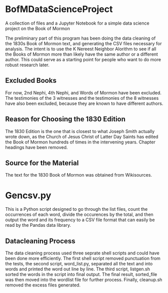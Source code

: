 # BofMDataScienceProject
A collection of files and a Jupyter Notebook for a simple data science project on the Book of Mormon

The preliminary part of this program has been doing the data cleaning of the 1830s Book of Mormon text, and generating the CSV files necessary for analysis.  The intent is to use the K Nereest Neighbor Alorithm to see if all the Books of Mormon more than likely have the same author or a different author.  This could serve as a starting point for people who want to do more robust research later.

## Excluded Books

For now, 2nd Nephi, 4th Nephi, and Words of Mormon have been excluded. The testimonies of the 3 witnesses and the testimonies of the 8 witnesses have also been excluded, because they are known to have different authors.

## Reason for Choosing the 1830 Edition

The 1830 Edition is the one that is closest to what Joseph Smith actually wrote down, as the Church of Jesus Christ of Latter Day Saints has edited the Book of Mormon hundreds of times in the intervening years. Chapter headings have been removed.

## Source for the Material

The text for the 1830 Book of Mormon was obtained from Wikisources.   

# Gencsv.py

This is a Python script designed to go through the list files, count the occurrences of each word, divide the occurences by the total, and then output the word and its frequency to a CSV file format that can easily be read by the Pandas data library.

## Datacleaning Process

The data cleaning process used three seprate shell scripts and could have been done more efficiently. The first shell script removed punctuation from the tests, the second script, word_list.py, separated all the text and into words and printed the word out line by line. The third script, listgen.sh sorted the words in the script into final output. The final result, sorted_file was then moved into the wordlist file for further process. Finally, cleanup.sh removed the excess files generated.
